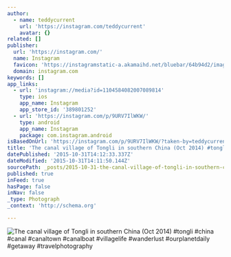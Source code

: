 ```yaml
---
author:
  - name: teddycurrent
    url: 'https://instagram.com/teddycurrent'
    avatar: {}
related: []
publisher:
  url: 'https://instagram.com/'
  name: Instagram
  favicon: 'https://instagramstatic-a.akamaihd.net/bluebar/64b94d2/images/ico/favicon.ico'
  domain: instagram.com
keywords: []
app_links:
  - url: 'instagram://media?id=1104584082007089814'
    type: ios
    app_name: Instagram
    app_store_id: '389801252'
  - url: 'https://instagram.com/p/9URV7IlWKW/'
    type: android
    app_name: Instagram
    package: com.instagram.android
isBasedOnUrl: 'https://instagram.com/p/9URV7IlWKW/?taken-by=teddycurrent'
title: 'The canal village of Tongli in southern China (Oct 2014) #tongli #china #canal #canaltown #canalboat #villagelife #wanderlust #ourplanetdaily #getaway #travelphotography'
datePublished: '2015-10-31T14:12:33.337Z'
dateModified: '2015-10-31T14:11:50.144Z'
sourcePath: _posts/2015-10-31-the-canal-village-of-tongli-in-southern-china-oct-2014-to.md
published: true
inFeed: true
hasPage: false
inNav: false
_type: Photograph
_context: 'http://schema.org'

---
```

![The canal village of Tongli in southern China &lpar;Oct 2014&rpar; &num;tongli &num;china &num;canal &num;canaltown &num;canalboat &num;villagelife &num;wanderlust &num;ourplanetdaily &num;getaway &num;travelphotography](https://scontent.cdninstagram.com/hphotos-xaf1/t51.2885-15/s640x640/sh0.08/e35/12145028_854563611325763_494424114_n.jpg)